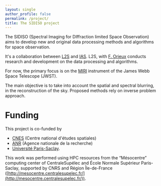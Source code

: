 ```yaml
---
layout: single
author_profile: false
permalink: /project/
title: The SIDISO project
---
```


The SIDISO (Spectral Imaging for DIffraction limited Space Observation) aims to
develop new and original data processing methods and algorithms for space
observation.

It's a collaboration between [L2S](http://www.l2s.centralesupelec.fr) and
[IAS](https://www.ias.u-psud.fr/). L2S, with [F. Orieux](https://pro.orieux.fr)
conducts research and development on the data processing and algorithms.

For now, the primary focus is on the [MIRI](https://www.jwst.fr/2021/02/miri/)
instrument of the James Webb Space Telescope (JWST).

The main objective is to take into account the spatial and spectral blurring, in
the reconstruction of the sky. Proposed methods rely on inverse problem
approach.

# Funding

This project is co-funded by

- [CNES](http://cnes.fr/) (Centre national d'études spatiales)
- [ANR](http://anr.fr/) (Agence nationale de la recherche)
- [Université Paris-Saclay](https://www.universite-paris-saclay.fr/).

This work was performed using HPC resources from the “Mésocentre” computing
center of CentraleSupélec and École Normale Supérieur Paris-Saclay, supported by
CNRS and Région Île-de-France
([http://mesocentre.centralesupelec.fr/](http://mesocentre.centralesupelec.fr/)).
